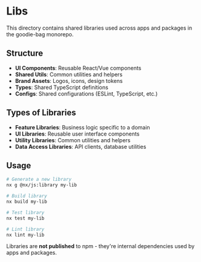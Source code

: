 # Libs

This directory contains shared libraries used across apps and packages in the goodie-bag monorepo.

## Structure

- **UI Components**: Reusable React/Vue components
- **Shared Utils**: Common utilities and helpers
- **Brand Assets**: Logos, icons, design tokens
- **Types**: Shared TypeScript definitions
- **Configs**: Shared configurations (ESLint, TypeScript, etc.)

## Types of Libraries

- **Feature Libraries**: Business logic specific to a domain
- **UI Libraries**: Reusable user interface components  
- **Utility Libraries**: Common utilities and helpers
- **Data Access Libraries**: API clients, database utilities

## Usage

```bash
# Generate a new library
nx g @nx/js:library my-lib

# Build library
nx build my-lib

# Test library
nx test my-lib

# Lint library
nx lint my-lib
```

Libraries are **not published** to npm - they're internal dependencies used by apps and packages.